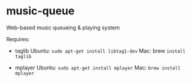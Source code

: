 music-queue
===========

Web-based music queueing &amp; playing system

Requires:

- taglib
Ubuntu: `sudo apt-get install libtag1-dev`
Mac: brew `install taglib`

- mplayer
Ubuntu: `sudo apt-get install mplayer`
Mac: `brew install mplayer`
